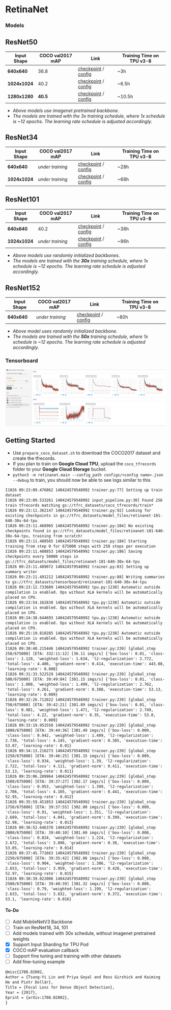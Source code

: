 # RetinaNet

### Models
## ResNet50
| Input Shape | COCO val2017 mAP | Link | Training Time on TPU v3-8 |
| --- | --- | --- |  --- |
| **640x640** | 36.8 | [checkpoint](https://github.com/srihari-humbarwadi/retinanet-tensorflow2.x) / [config](configs/retinanet-640-3x-64-tpu.json) | ~3h |
| **1024x1024** | 40.2 | [checkpoint](https://github.com/srihari-humbarwadi/retinanet-tensorflow2.x) / [config](configs/retinanet-1026-3x-64-tpu.json) | ~6.5h |
| **1280x1280** | **40.5** | [checkpoint](https://github.com/srihari-humbarwadi/retinanet-tensorflow2.x) / [config](configs/retinanet-1280-3x-64-tpu.json) | ~10.5h |

 - *Above models use imagenet pretrained backbone.*
 - *The models are trained with the 3x training schedule, where 1x schedule is ~12 epochs. The learning rate schedule is adjusted accordingly.*

## ResNet34
| Input Shape | COCO val2017 mAP | Link | Training Time on TPU v3-8 |
| --- | --- | --- |  --- |
| **640x640** | *under training* | [checkpoint](https://github.com/srihari-humbarwadi/retinanet-tensorflow2.x) / [config](configs/retinanet-34-640-30x-64-tpu.json) | ~28h |
| **1024x1024** | *under training* | [checkpoint](https://github.com/srihari-humbarwadi/retinanet-tensorflow2.x) / [config](configs/retinanet-34-1024-30x-64-tpu.json) | ~68h |

## ResNet101
| Input Shape | COCO val2017 mAP | Link | Training Time on TPU v3-8 |
| --- | --- | --- |  --- |
| **640x640** | 40.2 | [checkpoint](https://github.com/srihari-humbarwadi/retinanet-tensorflow2.x) / [config](configs/retinanet-101-640-30x-64-tpu.json) | ~38h |
| **1024x1024** | *under training* | [checkpoint](https://github.com/srihari-humbarwadi/retinanet-tensorflow2.x) / [config](configs/retinanet-101-1024-30x-64-tpu.json) | ~96h |

 - *Above models use randomly initialized backbones.*
 - *The models are trained with the **30x** training schedule, where 1x schedule is ~12 epochs. The learning rate schedule is adjusted accordingly.*

## ResNet152
| Input Shape | COCO val2017 mAP | Link | Training Time on TPU v3-8 |
| --- | --- | --- |  --- |
| **640x640** | *under training* | [checkpoint](https://github.com/srihari-humbarwadi/retinanet-tensorflow2.x) / [config](configs/retinanet-151-640-50x-64-tpu.json) | ~80h |

 - *Above model uses randomly initialized backbone.*
 - *The models are trained with the **50x** training schedule, where 1x schedule is ~12 epochs. The learning rate schedule is adjusted accordingly.*
### Tensorboard
![loss curves](assets/tensorboard.png)



## Getting Started
 - Use `prepare_coco_dataset.sh` to download the COCO2017 dataset and create the tfrecords.
 - If you plan to train on **Google Cloud TPU**, upload the `coco_tfrecords` folder to your **Google Cloud Storage** bucket.
 - `python3 -m retinanet.main --config_path configs/<config name>.json --debug` to train, you should now be able to see logs similar to this
```
I1026 09:23:09.476862 140424579548992 trainer.py:77] Setting up train dataset
I1026 09:23:09.533261 140424579548992 input_pipeline.py:30] Found 256 train tfrecords matching gs://tfrc_datasets/coco_tfrecords/train*
I1026 09:23:11.362147 140424579548992 trainer.py:92] Looking for existing checkpoints in gs://tfrc_datasets/model_files/retinanet-101-640-30x-64-tpu
I1026 09:23:11.468965 140424579548992 trainer.py:104] No existing checkpoints found in gs://tfrc_datasets/model_files/retinanet-101-640-30x-64-tpu, training from scratch!
I1026 09:23:11.488565 140424579548992 trainer.py:184] Starting training from step 0 for 675000 steps with 250 steps per execution
I1026 09:23:11.488853 140424579548992 trainer.py:186] Saving checkpoints every 50000 steps in gs://tfrc_datasets/model_files/retinanet-101-640-30x-64-tpu
I1026 09:23:11.489072 140424579548992 trainer.py:83] Setting up summary writer
I1026 09:23:11.491212 140424579548992 trainer.py:88] Writing summaries to gs://tfrc_datasets/tensorboard/retinanet-101-640-30x-64-tpu
I1026 09:23:12.733609 140424579548992 tpu.py:1238] Automatic outside compilation is enabled. Ops without XLA kernels will be automatically placed on CPU.
I1026 09:23:54.162838 140424579548992 tpu.py:1238] Automatic outside compilation is enabled. Ops without XLA kernels will be automatically placed on CPU.
I1026 09:24:38.644693 140424579548992 tpu.py:1238] Automatic outside compilation is enabled. Ops without XLA kernels will be automatically placed on CPU.
I1026 09:25:19.810285 140424579548992 tpu.py:1238] Automatic outside compilation is enabled. Ops without XLA kernels will be automatically placed on CPU.
I1026 09:30:40.215446 140424579548992 trainer.py:239] [global_step 250/675000] [ETA: 332:11:12] [36.11 imgs/s] {'box-loss': 0.01, 'class-loss': 1.128, 'weighted-loss': 1.634, 'l2-regularization': 2.772, 'total-loss': 4.406, 'gradient-norm': 0.414, 'execution-time': 443.08, 'learning-rate': 0.008}
I1026 09:31:33.522529 140424579548992 trainer.py:239] [global_step 500/675000] [ETA: 39:49:04] [301.15 imgs/s] {'box-loss': 0.01, 'class-loss': 1.008, 'weighted-loss': 1.499, 'l2-regularization': 2.762, 'total-loss': 4.261, 'gradient-norm': 0.388, 'execution-time': 53.13, 'learning-rate': 0.009}
I1026 09:32:26.712022 140424579548992 trainer.py:239] [global_step 750/675000] [ETA: 39:42:21] [301.89 imgs/s] {'box-loss': 0.01, 'class-loss': 0.981, 'weighted-loss': 1.471, 'l2-regularization': 2.749, 'total-loss': 4.22, 'gradient-norm': 0.35, 'execution-time': 53.0, 'learning-rate': 0.009}
I1026 09:33:19.951558 140424579548992 trainer.py:239] [global_step 1000/675000] [ETA: 39:44:36] [301.49 imgs/s] {'box-loss': 0.009, 'class-loss': 0.942, 'weighted-loss': 1.409, 'l2-regularization': 2.736, 'total-loss': 4.145, 'gradient-norm': 0.385, 'execution-time': 53.07, 'learning-rate': 0.01}
I1026 09:34:13.216273 140424579548992 trainer.py:239] [global_step 1250/675000] [ETA: 39:46:25] [301.15 imgs/s] {'box-loss': 0.009, 'class-loss': 0.934, 'weighted-loss': 1.39, 'l2-regularization': 2.722, 'total-loss': 4.111, 'gradient-norm': 0.411, 'execution-time': 53.13, 'learning-rate': 0.011}
I1026 09:35:06.289964 140424579548992 trainer.py:239] [global_step 1500/675000] [ETA: 39:37:27] [302.17 imgs/s] {'box-loss': 0.009, 'class-loss': 0.953, 'weighted-loss': 1.399, 'l2-regularization': 2.706, 'total-loss': 4.105, 'gradient-norm': 0.441, 'execution-time': 52.95, 'learning-rate': 0.012}
I1026 09:35:59.451853 140424579548992 trainer.py:239] [global_step 1750/675000] [ETA: 39:37:55] [302.00 imgs/s] {'box-loss': 0.009, 'class-loss': 0.91, 'weighted-loss': 1.351, 'l2-regularization': 2.689, 'total-loss': 4.041, 'gradient-norm': 0.399, 'execution-time': 52.98, 'learning-rate': 0.013}
I1026 09:36:52.646378 140424579548992 trainer.py:239] [global_step 2000/675000] [ETA: 39:40:10] [301.60 imgs/s] {'box-loss': 0.008, 'class-loss': 0.824, 'weighted-loss': 1.224, 'l2-regularization': 2.672, 'total-loss': 3.896, 'gradient-norm': 0.38, 'execution-time': 53.05, 'learning-rate': 0.014}
I1026 09:37:45.771663 140424579548992 trainer.py:239] [global_step 2250/675000] [ETA: 39:35:42] [302.06 imgs/s] {'box-loss': 0.008, 'class-loss': 0.904, 'weighted-loss': 1.306, 'l2-regularization': 2.653, 'total-loss': 3.959, 'gradient-norm': 0.428, 'execution-time': 52.97, 'learning-rate': 0.015}
I1026 09:38:39.022006 140424579548992 trainer.py:239] [global_step 2500/675000] [ETA: 39:40:39] [301.32 imgs/s] {'box-loss': 0.008, 'class-loss': 0.79, 'weighted-loss': 1.199, 'l2-regularization': 2.633, 'total-loss': 3.832, 'gradient-norm': 0.372, 'execution-time': 53.1, 'learning-rate': 0.016}

```

#### To-Do
 - [ ] Add MobileNetV3 Backbone
 - [ ] Train on ResNet18, 34, 101
 - [ ] Add models trained with 30x schedule, without imagenet pretrained weights
 - [x] Support Input Sharding for TPU Pod
 - [x] COCO mAP evaluation callback
 - [ ] Support fine tuning and training with other datasets
 - [ ] Add fine-tuning example

```
@misc{1708.02002,
Author = {Tsung-Yi Lin and Priya Goyal and Ross Girshick and Kaiming He and Piotr Dollár},
Title = {Focal Loss for Dense Object Detection},
Year = {2017},
Eprint = {arXiv:1708.02002},
}
```
